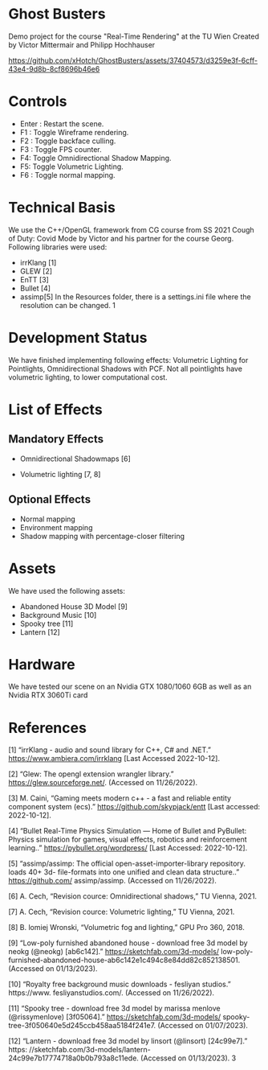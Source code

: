 # Ghost Busters
Demo project for the course "Real-Time Rendering" at the TU Wien
Created by Victor Mittermair and Philipp Hochhauser



https://github.com/xHotch/GhostBusters/assets/37404573/d3259e3f-6cff-43e4-9d8b-8cf8696b46e6


# Controls
- Enter : Restart the scene.
- F1 : Toggle Wireframe rendering.
- F2 : Toggle backface culling.
- F3 : Toggle FPS counter.
- F4: Toggle Omnidirectional Shadow Mapping.
- F5: Toggle Volumetric Lighting.
- F6 : Toggle normal mapping.
# Technical Basis
We use the C++/OpenGL framework from CG course from SS 2021 Cough of Duty:
Covid Mode by Victor and his partner for the course Georg. Following libraries were
used:
- irrKlang [1]
- GLEW [2]
- EnTT [3]
- Bullet [4]
- assimp[5]
In the Resources folder, there is a settings.ini file where the resolution can be changed.
1
# Development Status
We have finished implementing following effects: Volumetric Lighting for Pointlights,
Omnidirectional Shadows with PCF. Not all pointlights have volumetric lighting, to
lower computational cost.
# List of Effects
## Mandatory Effects
- Omnidirectional Shadowmaps [6]

- Volumetric lighting [7, 8]
## Optional Effects
- Normal mapping
- Environment mapping
- Shadow mapping with percentage-closer filtering
# Assets
We have used the following assets:
- Abandoned House 3D Model [9]
- Background Music [10]
- Spooky tree [11]
- Lantern [12]
# Hardware
We have tested our scene on an Nvidia GTX 1080/1060 6GB as well as an Nvidia RTX
3060Ti card

# References
[1] “irrKlang - audio and sound library for C++, C# and .NET.”
https://www.ambiera.com/irrklang [Last Accessed 2022-10-12].

[2] “Glew: The opengl extension wrangler library.” https://glew.sourceforge.net/.
(Accessed on 11/26/2022).


[3] M. Caini, “Gaming meets modern c++ - a fast and reliable entity component system
(ecs).” https://github.com/skypjack/entt [Last accessed: 2022-10-12].

[4] “Bullet Real-Time Physics Simulation — Home of Bullet and PyBullet: Physics
simulation for games, visual effects, robotics and reinforcement learning..”
https://pybullet.org/wordpress/ [Last Accessed: 2022-10-12].

[5] “assimp/assimp: The official open-asset-importer-library repository. loads 40+ 3d-
file-formats into one unified and clean data structure..” https://github.com/
assimp/assimp. (Accessed on 11/26/2022).

[6] A. Cech, “Revision cource: Omnidirectional shadows,” TU Vienna, 2021.

[7] A. Cech, “Revision cource: Volumetric lighting,” TU Vienna, 2021.

[8] B. lomiej Wronski, “Volumetric fog and lighting,” GPU Pro 360, 2018.

[9] “Low-poly furnished abandoned house - download free 3d model
by neokg (@neokg) [ab6c142].” https://sketchfab.com/3d-models/
low-poly-furnished-abandoned-house-ab6c142e1c494c8e84dd82c852138501.
(Accessed on 01/13/2023).

[10] “Royalty free background music downloads - fesliyan studios.” https://www.
fesliyanstudios.com/. (Accessed on 11/26/2022).

[11] “Spooky tree - download free 3d model by marissa menlove
(@rissymenlove) [3f05064].” https://sketchfab.com/3d-models/
spooky-tree-3f050640e5d245ccb458aa5184f241e7. (Accessed on 01/07/2023).

[12] “Lantern - download free 3d model by linsort (@linsort) [24c99e7].” https:
//sketchfab.com/3d-models/lantern-24c99e7b17774718a0b0b793a8c11ede.
(Accessed on 01/13/2023).
3
